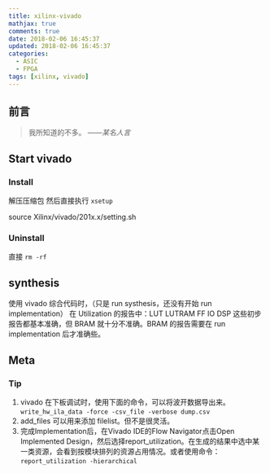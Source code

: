 ```yaml
---
title: xilinx-vivado
mathjax: true
comments: true
date: 2018-02-06 16:45:37
updated: 2018-02-06 16:45:37
categories:
  - ASIC
  - FPGA
tags: [xilinx, vivado]
---
```


## 前言

> 我所知道的不多。
> ——*某名人言*

## Start vivado
### Install
解压压缩包
然后直接执行 `xsetup`

source Xilinx/vivado/201x.x/setting.sh

### Uninstall
直接 `rm -rf`

## synthesis
使用 vivado 综合代码时，（只是 run systhesis，还没有开始 run implementation）
在 Utilization 的报告中：LUT LUTRAM FF IO DSP 这些初步报告都基本准确，但 BRAM
就十分不准确。BRAM 的报告需要在 run implementation 后才准确些。


## Meta
### Tip
1. vivado 在下板调试时，使用下面的命令，可以将波开数据导出来。
  `write_hw_ila_data -force -csv_file -verbose dump.csv`
1. add_files 可以用来添加 filelist。但不是很灵活。
1. 完成Implementation后，在Vivado IDE的Flow Navigator点击Open Implemented Design，然后选择report_utilization。在生成的结果中选中某一类资源，会看到按模块排列的资源占用情况。或者使用命令：`report_utilization -hierarchical`
